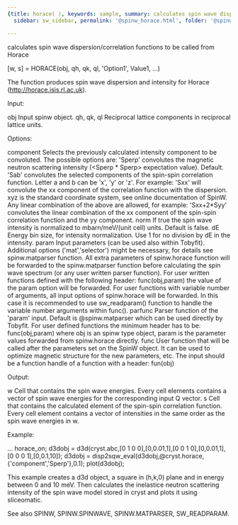 ```yaml
---
{title: horace( ), keywords: sample, summary: calculates spin wave dispersion/correlation functions to be called from Horace,
  sidebar: sw_sidebar, permalink: '@spinw_horace.html', folder: '@spinw', mathjax: 'true'}

---
```

  calculates spin wave dispersion/correlation functions to be called from Horace
 
  [w, s] = HORACE(obj, qh, qk, ql, 'Option1', Value1, ...)
 
  The function produces spin wave dispersion and intensity for Horace
  (<a href=http://horace.isis.rl.ac.uk>http://horace.isis.rl.ac.uk</a>).
 
  Input:
 
  obj           Input spinw object.
  qh, qk, ql    Reciprocal lattice components in reciprocal lattice units.
 
  Options:
 
  component Selects the previously calculated intensity component to be
            convoluted. The possible options are:
                'Sperp' convolutes the magnetic neutron scattering
                        intensity (<Sperp * Sperp> expectation value).
                        Default.
                'Sab'   convolutes the selected components of the spin-spin
                        correlation function. Letter a and b can be 'x',
                        'y' or 'z'. For example: 'Sxx' will convolute the
                        xx component of the correlation function with the
                        dispersion. xyz is the standard coordinate system,
                        see online documentation of SpinW.
            Any linear combination of the above are allowed, for example:
            'Sxx+2*Syy' convolutes the linear combination of the xx
            component of the spin-spin correlation function and the yy
            component.
  norm      If true the spin wave intensity is normalized to mbarn/meV/(unit
            cell) units. Default is false.
  dE        Energy bin size, for intensity normalization. Use 1 for no
            division by dE in the intensity.
  param     Input parameters (can be used also within Tobyfit). Additional
            options ('mat','selector') might be necessary, for details see
            spinw.matparser function. All extra parameters of spinw.horace
            function will be forwarded to the spinw.matparser function before
            calculating the spin wave spectrum (or any user written parser
            function). For user written functions defined with the
            following header:
                func(obj,param)
            the value of the param option will be forwarded. For user
            functions with variable number of arguments, all input options
            of spinw.horace will be forwarded. In this case it is recommended
            to use sw_readparam() function to handle the variable number
            arguments within func().
  parfunc   Parser function of the 'param' input. Default is
            @spinw.matparser which can be used directly by Tobyfit. For user
            defined functions the minimum header has to be:
                func(obj,param)
            where obj is an spinw type object, param is the parameter
            values forwarded from spinw.horace directly.
  func      User function that will be called after the parameters set on
            the SpinW object. It can be used to optimize magnetic
            structure for the new parameters, etc. The input should be a
            function handle of a function with a header:
                fun(obj)
 
  Output:
 
  w         Cell that contains the spin wave energies. Every cell elements
            contains a vector of spin wave energies for the corresponding
            input Q vector.
  s         Cell that contains the calculated element of the spin-spin
            correlation function. Every cell element contains a vector of
            intensities in the same order as the spin wave energies in w.
 
  Example:
 
  ...
  horace_on;
  d3dobj = d3d(cryst.abc,[0 1 0 0],[0,0.01,1],[0 0 1 0],[0,0.01,1],[0 0 0 1],[0,0.1,10]);
  d3dobj = disp2sqw_eval(d3dobj,@cryst.horace,{'component','Sperp'},0.1);
  plot(d3dobj);
 
  This example creates a d3d object, a square in (h,k,0) plane and in
  energy between 0 and 10 meV. Then calculates the inelastice neutron
  scattering intensity of the spin wave model stored in cryst and plots it
  using sliceomatic.
 
  See also SPINW, SPINW.SPINWAVE, SPINW.MATPARSER, SW_READPARAM.
 

